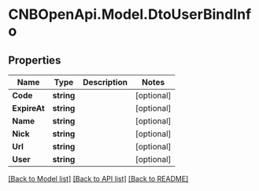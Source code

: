 # CNBOpenApi.Model.DtoUserBindInfo

## Properties

Name | Type | Description | Notes
------------ | ------------- | ------------- | -------------
**Code** | **string** |  | [optional] 
**ExpireAt** | **string** |  | [optional] 
**Name** | **string** |  | [optional] 
**Nick** | **string** |  | [optional] 
**Url** | **string** |  | [optional] 
**User** | **string** |  | [optional] 

[[Back to Model list]](../../README.md#documentation-for-models) [[Back to API list]](../../README.md#documentation-for-api-endpoints) [[Back to README]](../../README.md)

